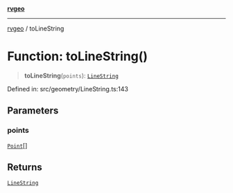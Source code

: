 [**rvgeo**](../README.md)

***

[rvgeo](../globals.md) / toLineString

# Function: toLineString()

> **toLineString**(`points`): [`LineString`](../classes/LineString.md)

Defined in: src/geometry/LineString.ts:143

## Parameters

### points

[`Point`](../classes/Point.md)[]

## Returns

[`LineString`](../classes/LineString.md)
